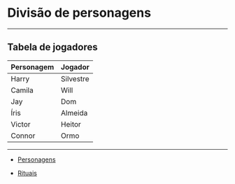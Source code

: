# Divisão de personagens

---

## Tabela de jogadores

| Personagem | Jogador   |
| ---------- | --------- |
| Harry      | Silvestre |
| Camila     | Will      |
| Jay        | Dom       |
| Íris       | Almeida   |
| Victor     | Heitor    |
| Connor     | Ormo      |

---

* [Personagens](/personagens/index.html)

* [Rituais](/mecanicas/rituais/rituais.html)